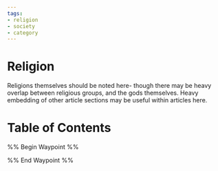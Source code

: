 ```yaml
---
tags:
- religion
- society
- category
---
```

# Religion
Religions themselves should be noted here- though there may be heavy overlap between religious groups, and the gods themselves. Heavy embedding of other article sections may be useful within articles here.
# Table of Contents
%% Begin Waypoint %%


%% End Waypoint %%
